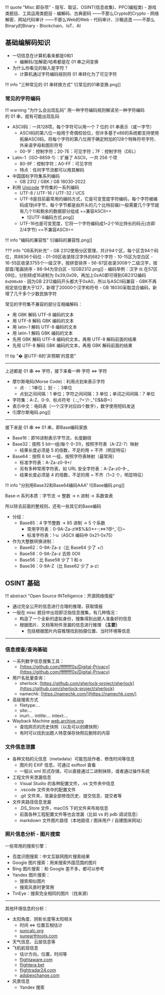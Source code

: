 
!!! quote "Misc 即杂项"
	- 隐写、取证、OSINT(信息收集)、PPC(编程类)
	- 游戏类题目、工具运用类题目
	- 编解码、古典密码    ——不那么Crypto的Crypto
	- 网络解密、网站代码审计    ——不那么Web的Web
	- 代码审计、沙箱逃逸    ——不那么Binary的Binary
	- Blockchain、IoT、AI

## 基础编解码知识

- 一切信息在计算机看来都是0和1
	- 编解码/加解密/哈希都是在 01 串之间变换
- 为什么你看见的输入是字符？
	- 计算机通过字符编码规则将 01 串转化为了可见字符


!!! info "三种常见的 01 串转换方式"
	![[常见的01串变换.png]]

### 常见的字符编码

!!! warning "为什么会出现乱码"
	用一种字符编码规则解读另一种字符编码的 01 串，就有可能出现乱码

- ASCII码：一共128项，每个字符可以用一个 7 位的 01 串表示（或一字节）
	- ASCII码的第八位一般用于奇偶校验位，但许多基于x86的系统都支持使用拓展ASCII码，将每个字符的第八位用于确定附加的128个特殊符号字符、外来语字母和图形符号
	- 00-1F：控制字符；20-7E：可见字符；7F：控制字符（DEL）
- Latin-1（ISO-8859-1）：扩展了 ASCII，一共 256 个项
	- 80-9F：控制字符；A0-FF：可见字符
	- 特点：任何字节流都可以用其解码
- 中国国标字符集系列编码
	- GB 2312 / GBK / GB 18030-2022
- 利用 [Unicode](https://note.tonycrane.cc/cs/unicode/) 字符集的一系列编码
	- UTF-8 / UTF-16 / UTF-32 / UCS
	- UTF-8是目前最常用的编码方式，它是可变宽度字符编码，每个字符被编码成1到4字节，每个字节都是由开头的几个比特前缀(一般需要几个字节就有几个1)和剩余的数据部分组成 ==兼容ASCII==
		- ![[UTF-8编码方式.png]]
	- UTF-16也是可变宽度，它将一个字符编码成1~2个16比特长的码元(亦即2/4字节) ==不兼容ASCII==

!!! info "编码的兼容性"
	![[编码的兼容性.png]]

??? info "GB系列补充"
	- GB 2312使用分区管理，共计94个区，每个区含94个码位，共8836个码位
		- 01-09区收录除汉字外的682个字符
		- 10-15区为空白区
		- 16-55区收录3755个一级汉字，按拼音排序
		- 56-87区收录3008个二级汉字，按部首/笔画排序
		- 88-94为空白区
		- ![[GB2312.png]]
		- 编码举例：汉字 `侃` 在57区09位，分别转成16进制为 0x39,0x09，再加上0xA0即可得到GB2312编码 `0xD90xA9` 
			- 因为GB 2312编码开头都大于0xA0，所以与ASCII码兼容
	- GBK不再规定低位要大于127，新增了20000个汉字和符号
	- GB 18030采取混合编码，新增了几千多个少数民族字符

常见的字符集不兼容的部分互相编解码：

- 用 GBK 解码 UTF-8 编码的文本
- 用 UTF-8 解码 GBK 编码的文本
- 用 latin-1 解码 UTF-8 编码的文本
- 用 latin-1 解码 GBK 编码的文本
- 先用 GBK 解码 UTF-8 编码的文本，再用 UTF-8 解码前面的结果
- 先用 UTF-8 解码 GBK 编码的文本，再用 GBK 解码前面的结果

!!! tip "� 是UTF-8的'非预期'的意思"

---

上述都是 01 串 $\Leftrightarrow$  字符，接下来看一种 字符 $\Leftrightarrow$  字符

- 摩尔斯电码(Morse Code)：利用点划来表示字符
	- 点 · ：1单位； 划 - ：3单位
	- 点划之间间隔：1 单位；字符之间间隔：3 单位；单词之间间隔：7 单位
- 字符集：A-Z、0-9、标点符号（.:,;?='/!-\_"()$&@+）
- 表示中文：电码表（一个汉字对应四个数字），数字使用短码发送
- ![[摩尔斯电码.png]]

---

接下来是 01 串 $\Leftrightarrow$ 01 串，即Base编码家族

- Base16：即16进制表示字节流，长度翻倍
- Base32：按照 5 bit一组(每个 0-31)，按照字符表（A-Z2-7）映射
	- 结果长度必须是 5 的倍数，不足的用 = 不齐（明显特征）
- Base64：按照 6 bit 一组，按照字符表映射（最常用）
	- 标准字符表：A-Za-z0-9+/
	- 另有多种常用字符表，如 URL 安全字符表：A-Za-z0-9-_
	- 结果长度必须是 4 的倍数，不足的用 = 不齐（1~2 个，明显特征）

!!! info "分别用Base32和Base64编码AAA"
	![[Base编码.png]]

Base-n 系列本质：字节流 -> 整数 -> n 进制 -> 系数查表

所以除去前面的整规则，还有一些其它的Base编码

- 分组：
    - Base85：4 字节整数 -> 85 进制 -> 5 个系数
        - 常用字符表：0-9A-Za-z!#$%&()\*+-;<=>?@^\_\`{|}~
        - 标准字符表：!-u（ASCII 编码中 0x21-0x75）
- 作为大整数转换进制：
    - Base62：0-9A-Za-z（比 Base64 少了 +/）
    - Base58：0-9A-Za-z 去除 0OIl
    - Base56：比 Base58 少了 1 和 o
    - Base36：0-9A-Z（比 Base62 少了 a-z）

## OSINT 基础

!!! abstract "Open Source INTelligence：开源网络情报"

- 通过完全公开的信息进行合理的推理，获取情报
- 一般在 misc 题目中出现即泛指信息搜集，有几种情况：
    - 构造了一个全新的虚拟身份，搜集得到出题人准备好的信息
    - 根据图片、文档等附件泄漏的信息进行推理 **（主要）**
        - 包括根据图片内容推理找到拍摄位置、当时环境等信息

---
### 信息搜查/查询基础

- 一系列数字信息搜集工具：
    - [https://github.com/ffffffff0x/Digital-Privacy](https://github.com/ffffffff0x/Digital-Privacy)
- 用户名批量查询：
    - sherlock: [https://github.com/sherlock-project/sherlock](https://github.com/sherlock-project/sherlock)
    - namechk: [https://namechk.com/](https://namechk.com/)
- 高级搜索方式
    - filetype:...
    - site:...
    - inurl:... intitle:... intext:...
- Wayback Machine [web.archive.org](http://web.archive.org/)
    - 查找网页的历史快照（以及可以创建快照）
    - 有时可以找到出题人特意保存快照后删除的内容

### 文件信息泄露

- 各种文档的元信息（metadata）可能包括作者、修改时间等信息
    - 图片的 EXIF 信息，可通过 exiftool 查看
    - 一般以 xml 形式存储，可以直接通过二进制抹除，或者通过操作系统
- 工程文件夹泄漏信息
    - Visual Studio 的各种配置文件，.vs 文件夹中信息
    - .vscode 文件夹中的配置文件
    - .git 文件夹，泄漏全部修改历史、提交信息、提交者等
- 文件夹路径信息泄漏
    - .DS_Store 文件，macOS 下的文件夹布局信息
    - 前面各种工程配置文件等也会泄漏（比如 vs 的 pdb 调试信息）
    - markdown 文件图片路径（本地路径 / 图床用户 / 自建图床网站）

### 照片信息分析 - 图片搜索

一些常用的搜索引擎：

- 百度识图搜索：中文互联网图片搜索结果
- Google 图片搜索：用来搜索外国范围的图片
- Bing 图片搜索：和 Google 差不多，都可以参考
- Yandex 图片搜索：
    - 搜索相似图片
    - 搜索风景时更常用
- TinEye：搜索完全相同的图片（找来源）

---

其他环境信息的分析：

- 太阳角度、阴影长度等太阳相关
    - 时间 <=> 位置互相估计
    - [suncalc.org](https://www.suncalc.org/)
    - [sunearthtools.com](https://www.sunearthtools.com/cn/index.php)
- 天气信息、云层信息等
- 飞机航班信息
    - 估计方向，位置，时间等
    - [flightaware.com](https://flightaware.com/)
    - [flightera,bet](https://www.flightera.net/zh/)
    - [flightradar24.com](https://www.flightradar24.com/)
    - [adsbexchange.com](https://www.adsbexchange.com/)
- 风景信息
	- Yandex 搜索


